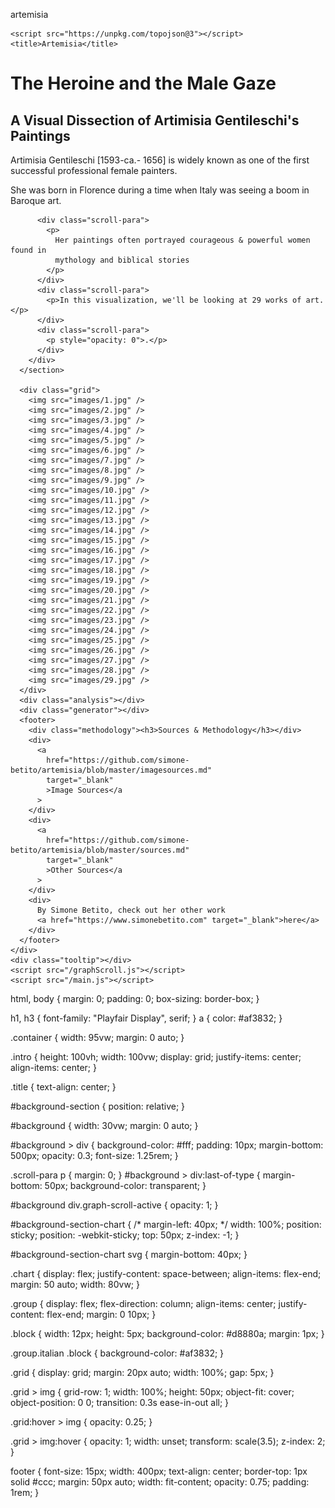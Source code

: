 artemisia


<html lang="en">
  <head>
    <meta charset="UTF-8" />
    <meta name="viewport" content="width=device-width, initial-scale=1.0" />
    <link rel="stylesheet" href="style.css" />
    <link
      href="https://fonts.googleapis.com/css2?family=Playfair+Display:wght@500&display=swap"
      rel="stylesheet"
    />
    <link
      rel="icon"
      type="image/png"
      sizes="16x16"
      href="favicon_io/favicon-16x16.png"
    />
    <script src="https://d3js.org/d3.v5.min.js"></script>

    <script src="https://unpkg.com/topojson@3"></script>
    <title>Artemisia</title>
  </head>
  <body>
    <div class="container">
      <div class="intro">
        <div>
          <h1 class="title">The Heroine and the Male Gaze</h1>
          <h2>A Visual Dissection of Artimisia Gentileschi's Paintings</h2>
        </div>
      </div>
      <section id="background-section">
        <div id="background-section-chart">
          <div class="chart">
            <!--  charts go here -->
          </div>
        </div>
        <div id="background">
          <div class="scroll-para">
            <p>
              Artimisia Gentileschi [1593-ca.- 1656] is widely known as one of
              the first successful professional female painters.
            </p>
          </div>
          <div class="scroll-para">
            <p>
              She was born in Florence during a time when Italy was seeing a
              boom in Baroque art.
            </p>
          </div>

          <div class="scroll-para">
            <p>
              Her paintings often portrayed courageous & powerful women found in
              mythology and biblical stories
            </p>
          </div>
          <div class="scroll-para">
            <p>In this visualization, we'll be looking at 29 works of art.</p>
          </div>
          <div class="scroll-para">
            <p style="opacity: 0">.</p>
          </div>
        </div>
      </section>

      <div class="grid">
        <img src="images/1.jpg" />
        <img src="images/2.jpg" />
        <img src="images/3.jpg" />
        <img src="images/4.jpg" />
        <img src="images/5.jpg" />
        <img src="images/6.jpg" />
        <img src="images/7.jpg" />
        <img src="images/8.jpg" />
        <img src="images/9.jpg" />
        <img src="images/10.jpg" />
        <img src="images/11.jpg" />
        <img src="images/12.jpg" />
        <img src="images/13.jpg" />
        <img src="images/14.jpg" />
        <img src="images/15.jpg" />
        <img src="images/16.jpg" />
        <img src="images/17.jpg" />
        <img src="images/18.jpg" />
        <img src="images/19.jpg" />
        <img src="images/20.jpg" />
        <img src="images/21.jpg" />
        <img src="images/22.jpg" />
        <img src="images/23.jpg" />
        <img src="images/24.jpg" />
        <img src="images/25.jpg" />
        <img src="images/26.jpg" />
        <img src="images/27.jpg" />
        <img src="images/28.jpg" />
        <img src="images/29.jpg" />
      </div>
      <div class="analysis"></div>
      <div class="generator"></div>
      <footer>
        <div class="methodology"><h3>Sources & Methodology</h3></div>
        <div>
          <a
            href="https://github.com/simone-betito/artemisia/blob/master/imagesources.md"
            target="_blank"
            >Image Sources</a
          >
        </div>
        <div>
          <a
            href="https://github.com/simone-betito/artemisia/blob/master/sources.md"
            target="_blank"
            >Other Sources</a
          >
        </div>
        <div>
          By Simone Betito, check out her other work
          <a href="https://www.simonebetito.com" target="_blank">here</a>
        </div>
      </footer>
    </div>
    <div class="tooltip"></div>
    <script src="/graphScroll.js"></script>
    <script src="/main.js"></script>
  </body>
</html>


html,
body {
  margin: 0;
  padding: 0;
  box-sizing: border-box;
}

h1,
h3 {
  font-family: "Playfair Display", serif;
}
a {
  color: #af3832;
}

.container {
  width: 95vw;
  margin: 0 auto;
}

.intro {
  height: 100vh;
  width: 100vw;
  display: grid;
  justify-items: center;
  align-items: center;
}

.title {
  text-align: center;
}

#background-section {
  position: relative;
}

#background {
  width: 30vw;
  margin: 0 auto;
}

#background > div {
  background-color: #fff;
  padding: 10px;
  margin-bottom: 500px;
  opacity: 0.3;
  font-size: 1.25rem;
}

.scroll-para p {
  margin: 0;
}
#background > div:last-of-type {
  margin-bottom: 50px;
  background-color: transparent;
}

#background div.graph-scroll-active {
  opacity: 1;
}

#background-section-chart {
  /* margin-left: 40px; */
  width: 100%;
  position: sticky;
  position: -webkit-sticky;
  top: 50px;
  z-index: -1;
}

#background-section-chart svg {
  margin-bottom: 40px;
}

.chart {
  display: flex;
  justify-content: space-between;
  align-items: flex-end;
  margin: 50 auto;
  width: 80vw;
}

.group {
  display: flex;
  flex-direction: column;
  align-items: center;
  justify-content: flex-end;
  margin: 0 10px;
}

.block {
  width: 12px;
  height: 5px;
  background-color: #d8880a;
  margin: 1px;
}

.group.italian .block {
  background-color: #af3832;
}

.grid {
  display: grid;
  margin: 20px auto;
  width: 100%;
  gap: 5px;
}

.grid > img {
  grid-row: 1;
  width: 100%;
  height: 50px;
  object-fit: cover;
  object-position: 0 0;
  transition: 0.3s ease-in-out all;
}

.grid:hover > img {
  opacity: 0.25;
}

.grid > img:hover {
  opacity: 1;
  width: unset;
  transform: scale(3.5);
  z-index: 2;
}

footer {
  font-size: 15px;
  width: 400px;
  text-align: center;
  border-top: 1px solid #ccc;
  margin: 50px auto;
  width: fit-content;
  opacity: 0.75;
  padding: 1rem;
}

